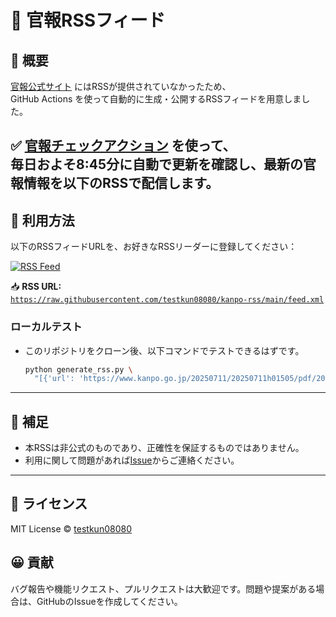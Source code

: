 # 📢 官報RSSフィード

## 📌 概要
[官報公式サイト](https://www.kanpo.go.jp/index.html) にはRSSが提供されていなかったため、  
GitHub Actions を使って自動的に生成・公開するRSSフィードを用意しました。

✅ [官報チェックアクション](https://github.com/testkun08080/action-kanpo) を使って、  
毎日およそ8:45分に自動で更新を確認し、最新の官報情報を以下のRSSで配信します。
---

## 🔗 利用方法

以下のRSSフィードURLを、お好きなRSSリーダーに登録してください：

[![RSS Feed](https://img.shields.io/badge/RSS-Subscribe-orange?logo=rss)](https://raw.githubusercontent.com/testkun08080/kanpo-rss/main/feed.xml)

📥 **RSS URL:**  
[`https://raw.githubusercontent.com/testkun08080/kanpo-rss/main/feed.xml`](https://raw.githubusercontent.com/testkun08080/kanpo-rss/main/feed.xml)

### ローカルテスト
- このリポジトリをクローン後、以下コマンドでテストできるはずです。
  ```zsh
  python generate_rss.py \
    "[{'url': 'https://www.kanpo.go.jp/20250711/20250711h01505/pdf/20250711h01505full00010032.pdf', 'name': '令和7年7月11日（本紙\u3000第1505号）', 'filename': '20250711h01505full00010032.pdf'}, {'url': 'https://www.kanpo.go.jp/20250711/20250711g00160/pdf/20250711g00160full00010104.pdf', 'name': '令和7年7月11日（号外\u3000第160号）', 'filename': '20250711g00160full00010104.pdf'}, {'url': 'https://www.kanpo.go.jp/20250711/20250711c00128/pdf/20250711c00128full00010080.pdf', 'name': '令和7年7月11日（政府調達\u3000第128号）', 'filename': '20250711c00128full00010080.pdf'}]"
  ```

---

## 💬 補足
- 本RSSは非公式のものであり、正確性を保証するものではありません。
- 利用に関して問題があれば[Issue](https://github.com/testkun08080/kanpo-rss/issues)からご連絡ください。

---

## 📄 ライセンス

MIT License © [testkun08080](https://github.com/testkun08080)

## 😀 貢献
バグ報告や機能リクエスト、プルリクエストは大歓迎です。問題や提案がある場合は、GitHubのIssueを作成してください。
